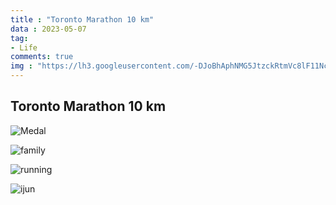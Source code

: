 ```yaml
---
title : "Toronto Marathon 10 km"
data : 2023-05-07
tag:
- Life
comments: true
img : "https://lh3.googleusercontent.com/-DJoBhAphNMG5JtzckRtmVc8lF11NcoU0Q2QN0yNLy69N8uuOn_36T-ko4V431xbiWqI0HUaq_ALYMPHcT752-M7nPtm85D9Cpr_t8ZP0eNqaYy4YCdoltU-D8MJ12VA3jj6GBXJEO-FT_AmZEFAbBosNEyI1MtQgk96wXq_pgOpBmAulAbBZZd3AWclDo4F2kNiC4IFpctw6h2Myppfw0MhHW-eNS61fKrg_JbmOtk7H8-jGziJo72ln2iXHj8UFnVqrsCaBTEHEcLi_MW_NRUVgdlycyRsB4YDo1QkhPsYLeOEuMk9xNZnpwAIwzi7CWbSVL2Znxjd8r7yDIu4eZEGzRIsiALS51-ahTn9-_iF9qwqzVyMu7cUly98_55C8faS9NWFnF5oyBwBH2gfZPylqwZ3bbsGIzTkHsZ6ABIHEEppRvgUsibLnfBy2bAP2APEl4wsupIFPUQle_xRsexq0nsXPR4nCeSh64J0j8N-Nl7OYNBpUTrj2cLInTwfpUMqyTsJndqA0foQwQe9oM40gNSd1mptEtOwuo4gZ0OiBLvTW7OoIk6d71h9NkXu--aXYiOmdRRMI8WgGdDHiffhABX3eq08Kf39FU5DGfx2K1GeC9zOhI0FXWHCyoORIUslD6HuptlrY7cQ9xYhaxMIb30ehtojwlmsR3GWRPKnjgIvmC6qN4EcJmIWVmkoxz2w51e3a7fi4ebEwfqy1Xxk-3_9lQnWpd5n3YxxsyUDQwn9BIrYzEp3orTGEZ3aHyVJJUYloLxuZs6p0uOlOyL6OTBerps09QhKeyHt6Y6o8qnIjhUFGJ1ggxR6Jcy6hzsX_Yz7lbjBX6f3ZCQi566dPyxdtxCLoyT_GZzGTV0MMTGvheSfPnF3aUdYcCuoi9wSU1BSGpPBBFpSoqInuiIvEdsvHmX3r2W5g_Aw_7TsBNtrRuNnHWAtbG0gswDkv7mZNYuqhqExGRvEmRkSIw=w1225-h919-s-no?authuser=0"
---
```


## Toronto Marathon 10 km

![Medal](https://lh3.googleusercontent.com/-DJoBhAphNMG5JtzckRtmVc8lF11NcoU0Q2QN0yNLy69N8uuOn_36T-ko4V431xbiWqI0HUaq_ALYMPHcT752-M7nPtm85D9Cpr_t8ZP0eNqaYy4YCdoltU-D8MJ12VA3jj6GBXJEO-FT_AmZEFAbBosNEyI1MtQgk96wXq_pgOpBmAulAbBZZd3AWclDo4F2kNiC4IFpctw6h2Myppfw0MhHW-eNS61fKrg_JbmOtk7H8-jGziJo72ln2iXHj8UFnVqrsCaBTEHEcLi_MW_NRUVgdlycyRsB4YDo1QkhPsYLeOEuMk9xNZnpwAIwzi7CWbSVL2Znxjd8r7yDIu4eZEGzRIsiALS51-ahTn9-_iF9qwqzVyMu7cUly98_55C8faS9NWFnF5oyBwBH2gfZPylqwZ3bbsGIzTkHsZ6ABIHEEppRvgUsibLnfBy2bAP2APEl4wsupIFPUQle_xRsexq0nsXPR4nCeSh64J0j8N-Nl7OYNBpUTrj2cLInTwfpUMqyTsJndqA0foQwQe9oM40gNSd1mptEtOwuo4gZ0OiBLvTW7OoIk6d71h9NkXu--aXYiOmdRRMI8WgGdDHiffhABX3eq08Kf39FU5DGfx2K1GeC9zOhI0FXWHCyoORIUslD6HuptlrY7cQ9xYhaxMIb30ehtojwlmsR3GWRPKnjgIvmC6qN4EcJmIWVmkoxz2w51e3a7fi4ebEwfqy1Xxk-3_9lQnWpd5n3YxxsyUDQwn9BIrYzEp3orTGEZ3aHyVJJUYloLxuZs6p0uOlOyL6OTBerps09QhKeyHt6Y6o8qnIjhUFGJ1ggxR6Jcy6hzsX_Yz7lbjBX6f3ZCQi566dPyxdtxCLoyT_GZzGTV0MMTGvheSfPnF3aUdYcCuoi9wSU1BSGpPBBFpSoqInuiIvEdsvHmX3r2W5g_Aw_7TsBNtrRuNnHWAtbG0gswDkv7mZNYuqhqExGRvEmRkSIw=w1225-h919-s-no?authuser=0)


![family](https://lh3.googleusercontent.com/jzRLlVSIGwoPlu7rCGNoVKGZYY5Th9XA9Pweflw1c22j6vGDKEOcS2-W1gu4MoqhQsof2XrENs85WW59-lJpaZoRKHubjlruOYkRbdeEs3kxkTST8XCXwWzdvr30mIkPXPef_RyBKsZUwjDfKpAG6jZphj8-YKnVO6o1MOdmdCD35h9YfivOFbck0JTyVtIGexPj-0HHwjQFMlekBxTjkRkF3CwawlSd0mH-DqQuXWoAVzAnzSQhZZx4ttgCung0SsvV_CVdedVqNB8GpNsRkGp-QO-L08is5bVhLw-1rsF_04e6EG2nC6witNKIw7vFNdexo6gYx0-J2Uqt3rVuXX0BNyYoQLZPXkfOeJzMGJxhIWUV7fonjAlXiAemqsd8CkSmJJXWu7gGeWa0T-wVGdDhUxQTpF_095bO1adJeNDwbi0WdBZw7tNmsSQhI1XNc5PR7Telq9-VGz2HWyumXNy3EekGaXS_Rsx5MHuF4WE7K7-998omFgFwuA5pJAUFkvKhRSnFu1KWwgsPFN6Jmq8_G4PrvSHL3XCVifgE2koOrx9bx_NK-m6ulhPDbgaPzvrLDTiYsD6krhvaczMME8G7vC5dD-ogN4cljXTYjZ9P0LXmFlpoV1_v_1VsVAAlmR-GrmDe8d6j36e57oiYbSOGRe97ITPv1EqRT8yhHxnoqcrUBM60HweZYVGFvI4IGqQRPOyDfyhgRItkIp_yrNWDYF0dxcLs7yEGtEigNhrwtgSC7ZbUlRKD2lvd7N9IeQF7rC0M3j-Txu5kXUbpRrcLLp89tMilqfRdSh_lPjrb-jl4pSlXIJJDJgkgTiAL--Aw81navkqJesMvVYp3V8kTvFcpK4g6XqjiVWBs1S-zzwxkd-kfAVnyoUwTWv38wxcY7jfFpuP-54UKlKWUXWQ8GI6D8JVLVKffbrV8DJ0382u0tHM-mLR5ZqBgz8peD5KMCoHUOP1I5-q3fLGZkQ=w1225-h919-s-no?authuser=0)


![running](https://lh3.googleusercontent.com/24AHRnUWnclpckLTbYA1jMB3dnEhYy3jFhXXoDDSf1_YDM7yrZjae_5Wne0FtMVWq069q8F4LoiGLrVKQlfybtcHMVYzE09u0r3o8uXJgbte4QYsWu-z8UUNPvsOdaKDRv8p7CvXQv6QGbD9uiDPX46IGZtsMnHnIk5vi8QQs2RYT0MG4SS_zZUj-pIAHlHQvP3zDuY5bVR-jxtD7Dh1zjzARwPVUQgBH-6sH0wS_oEkDOaAwjDpurFWHsEsTkKRvHHsdHD-May6wHAhCTMKmCSZo9SwtQ258VlsymZJofwjfxDGLIAdEtpMC6rjZXXlKa6BPefh8W_v0Koxjl6mHFLVvW_PWO2UyyuHhfhxyfhJkxsCSmcJD5Aqlj59vDJjvYYFSM0InmOrU-N3OOoRBWQFg6H_SsgJV9VS3ossxc6yg9IqkjoKA1wIabIbaf21AOhs98783WJcs5YA8wfDDibwwK1T69cv_qCEnj2G1BZwVFUHXfhEPNkR0C40nbFlfZmAZ6ZBuKGs9YLtaSF7pXh7MKa1yQ4jUNZ5ADP8IRX7hRBapHB_TFMo7-M_sAbxDUgPNGgS7TkByGUYd84ss8OJV3WNiD1S6i5RwSvw9apHiTPZJyGbxJTYZhkfDDlsTil3Ha0CXIAJqT1ciPkkjgcbEeGX4UShHaFbMbtqyZHn_YrfyaR_xv5WOW44FiqVmb6LX8A1HfNnUAADQIgJ75mbhrBgUrNb4sLw_8sMk60YH5A7Xdz_E1CX3n25IkFJLdj34-0TVUnmJQbDFpbTk_lvDJFABH49VlgYBeP5F7KldHjpNoswK1J5cz61ShfVfMhTjab2Np9Xjv2SU0O-PY502MMiMB-iaOuVJXe8GJZ-CD7fs6nJCS-sA-WbG4UpgS47p2ytH-g8MoeqQCWi6UkJseI8d3X8mwuepTDKdVtlZZzIdy7fX5dmp-bjWr7oYzjVI_l4M75Qg7RsxVHXXQ=w387-h580-s-no?authuser=0)

![ijun](https://lh3.googleusercontent.com/LaOWO0kuoZrAro45utmKRAcmMaYSrmSIqhy-q5nE5_LKpAD4AxzN6efyLRsFd2kTmeExvjk5Znp4tMbAqzjwGRYUz233WVUBWzsm9lP5bXL0OMGJV1yNFlaFIi0f9aQWpSaZQW7aI_tsfD3skhKcv0s5dpDwjTICEo-5Pfh-W0hfkZumjbFVB0MiexeS4Kq1Qd6voYzKEI2AojZKIo8UQE4_IYTonL-ZCP9zkLt6KM2hmQPSyKUUcyMfje6gqj6qx6Qfqr-xi-Oh_HeBQBTgewC6F9cn8PcFg3e0-1Yk2Gk_gZK1hhQGoFQ3mfqboJuNMH2xyZmgQhcu7VNEZiDoq44835P33oekVUFjaakRmgegMUVvPG5JZzEZyZpA0hQyYRiqbumBt_fgaPQHhXBtm4MOHSVS2Xaovg4dmSyydfJ2bg8UewPcHgLiiN2k5gNBaK53mfgBtkxETRKttqCUp2zkEqOWE0xaq42-CBKWx80q3rBMMWDikt1W_nIqaqzaoxjO26pIqFB79G-23D3LrREGVhERQn6AJ9YO5rp3UMHCjQnw07Ul0EZyfAaK9CLyYu4ocYjn0lXjgR-dTyvHAoGDfXuYraO0Z3_wjWI0dXhPd_y4SCPRuw0IX4mTXoVLkjjJVrbrV4pVFvacQW-ItsiaHXpz1HbS5B6hspzuMFUuEMb-XS_BtYanGuAzmsLQd0-D4lA60Jr-q0Ho1v24uUTVrG9K6-aOWg-vOh5GzzcZkN2ZmL6_zbuinzUzg0Rx0i5A9WvIqPCSJbclB2qj3WVE5Eh1d971bB2taTrCxg2nJzXa0sqibYamsIN7_31B60QOqquFNmkHBEhjAqBg8NNxiuPsllCbeIk_JnJ-D89AiwVtHVYiHplqEnTyeRceO20FIeVPJagtjntj3K02VkHCJzz2jy5HCK0NaurjYAdn9kwNUe0m4DFS7SWpvt0t90M-41yfA1XMkvf-jf22Mw=w689-h919-s-no?authuser=0)